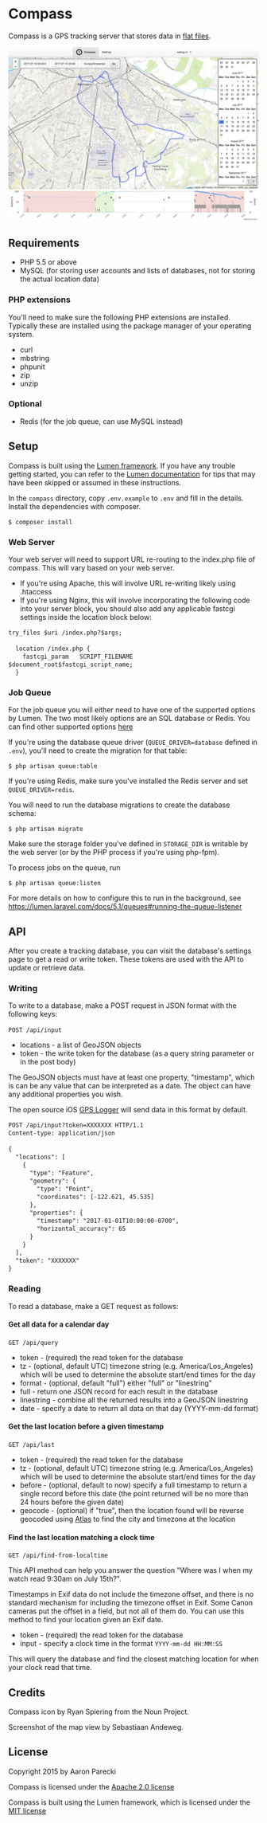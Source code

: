 # Compass

Compass is a GPS tracking server that stores data in [flat files](https://github.com/aaronpk/QuartzDB).

![mapview](screenshot-mapview.jpg)

## Requirements

* PHP 5.5 or above
* MySQL (for storing user accounts and lists of databases, not for storing the actual location data)

### PHP extensions

You'll need to make sure the following PHP extensions are installed. Typically these are installed using the package manager of your operating system.

* curl
* mbstring
* phpunit
* zip
* unzip

### Optional

* Redis (for the job queue, can use MySQL instead)


## Setup

Compass is built using the [Lumen framework](https://lumen.laravel.com/). If you have any trouble getting started, you can refer to the [Lumen documentation](https://lumen.laravel.com/docs/5.1) for tips that may have been skipped or assumed in these instructions.

In the `compass` directory, copy `.env.example` to `.env` and fill in the details. Install the dependencies with composer.

```
$ composer install
```

### Web Server
Your web server will need to support URL re-routing to the index.php file of compass. This will vary based on your web server.

- If you're using Apache, this will involve URL re-writing likely using .htaccess
- If you're using Nginx, this will involve incorporating the following code into your server block, you should also add any applicable fastcgi settings inside the location block below:

```
try_files $uri /index.php?$args;

  location /index.php {
    fastcgi_param   SCRIPT_FILENAME $document_root$fastcgi_script_name;
  }
```

### Job Queue
For the job queue you will either need to have one of the supported options by Lumen. The two most likely options are an SQL database or Redis.
You can find other supported options [here](https://lumen.laravel.com/docs/5.1/queues#introduction)

If you're using the database queue driver (`QUEUE_DRIVER=database` defined in `.env`), you'll need to create the migration for that table:

```
$ php artisan queue:table
```

If you're using Redis, make sure you've installed the Redis server and set `QUEUE_DRIVER=redis`.

You will need to run the database migrations to create the database schema:

```
$ php artisan migrate
```

Make sure the storage folder you've defined in `STORAGE_DIR` is writable by the web server (or by the PHP process if you're using php-fpm).

To process jobs on the queue, run

```
$ php artisan queue:listen
```

For more details on how to configure this to run in the background, see https://lumen.laravel.com/docs/5.1/queues#running-the-queue-listener

## API

After you create a tracking database, you can visit the database's settings page to get a read or write token. These tokens are used with the API to update or retrieve data.

### Writing

To write to a database, make a POST request in JSON format with the following keys:

`POST /api/input`

* locations - a list of GeoJSON objects
* token - the write token for the database (as a query string parameter or in the post body)

The GeoJSON objects must have at least one property, "timestamp", which is can be any value that can be interpreted as a date. The object can have any additional properties you wish.

The open source iOS [GPS Logger](https://github.com/aaronpk/GPS-Logger-iOS) will send data in this format by default.

```
POST /api/input?token=XXXXXXX HTTP/1.1
Content-type: application/json

{
  "locations": [
    {
      "type": "Feature",
      "geometry": {
        "type": "Point",
        "coordinates": [-122.621, 45.535]
      },
      "properties": {
        "timestamp": "2017-01-01T10:00:00-0700",
        "horizontal_accuracy": 65
      }
    }
  ],
  "token": "XXXXXXX"
}
```


### Reading

To read a database, make a GET request as follows:

#### Get all data for a calendar day

`GET /api/query`

* token - (required) the read token for the database
* tz - (optional, default UTC) timezone string (e.g. America/Los_Angeles) which will be used to determine the absolute start/end times for the day
* format - (optional, default "full") either "full" or "linestring"
 * full - return one JSON record for each result in the database
 * linestring - combine all the returned results into a GeoJSON linestring
* date - specify a date to return all data on that day (YYYY-mm-dd format)

#### Get the last location before a given timestamp

`GET /api/last`

* token - (required) the read token for the database
* tz - (optional, default UTC) timezone string (e.g. America/Los_Angeles) which will be used to determine the absolute start/end times for the day
* before - (optional, default to now) specify a full timestamp to return a single record before this date (the point returned will be no more than 24 hours before the given date)
* geocode - (optional) if "true", then the location found will be reverse geocoded using [Atlas](https://atlas.p3k.io) to find the city and timezone at the location

#### Find the last location matching a clock time

`GET /api/find-from-localtime`

This API method can help you answer the question "Where was I when my watch read 9:30am on July 15th?".

Timestamps in Exif data do not include the timezone offset, and there is no standard mechanism for including the timezone offset in Exif. Some Canon cameras put the offset in a field, but not all of them do. You can use this method to find your location given an Exif date.

* token - (required) the read token for the database
* input - specify a clock time in the format `YYYY-mm-dd HH:MM:SS`

This will query the database and find the closest matching location for when your clock read that time.


## Credits

Compass icon by Ryan Spiering from the Noun Project.

Screenshot of the map view by Sebastiaan Andeweg.

## License

Copyright 2015 by Aaron Parecki

Compass is licensed under the [Apache 2.0 license](http://opensource.org/licenses/Apache-2.0)

Compass is built using the Lumen framework, which is licensed under the [MIT license](http://opensource.org/licenses/MIT)
